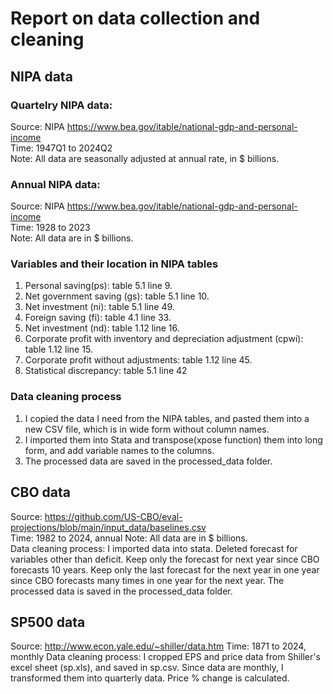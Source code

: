 # Report on data collection and cleaning

## NIPA data
### Quartelry NIPA data:  
Source: NIPA https://www.bea.gov/itable/national-gdp-and-personal-income  
Time: 1947Q1 to 2024Q2  
Note: All data are seasonally adjusted at annual rate, in $ billions.  

### Annual NIPA data:
Source: NIPA https://www.bea.gov/itable/national-gdp-and-personal-income  
Time: 1928 to 2023  
Note: All data are in $ billions.  

### Variables and their location in NIPA tables
1. Personal saving(ps): table 5.1 line 9.  
2. Net government saving (gs): table 5.1 line 10.   
3. Net investment (ni): table 5.1 line 49.  
4. Foreign saving (fi): table 4.1 line 33.  
5. Net investment (nd): table 1.12 line 16.  
6. Corporate profit with inventory and depreciation adjustment (cpwi): table 1.12 line 15.  
7. Corporate profit without adjustments: table 1.12 line 45.  
8. Statistical discrepancy: table 5.1 line 42  

### Data cleaning process
1. I copied the data I need from the NIPA tables, and pasted them into a new CSV file, which is in wide form without column names.
2. I imported them into Stata and transpose(xpose function) them into long form, and add variable names to the columns. 
3. The processed data are saved in the processed_data folder. 

## CBO data
Source: https://github.com/US-CBO/eval-projections/blob/main/input_data/baselines.csv  
Time: 1982 to 2024, annual
Note: All data are in $ billions.  
Data cleaning process: I imported data into stata. Deleted forecast for variables other than deficit. Keep only the forecast for next year since CBO forecasts 10 years. Keep only the last forecast for the next year in one year since CBO forecasts many times in one year for the next year. The processed data is saved in the processed_data folder. 

## SP500 data
Source: http://www.econ.yale.edu/~shiller/data.htm
Time: 1871 to 2024, monthly
Data cleaning process: I cropped EPS and price data from Shiller's excel sheet (sp.xls), and saved in sp.csv. Since data are monthly, I transformed them into quarterly data. Price % change is calculated. 